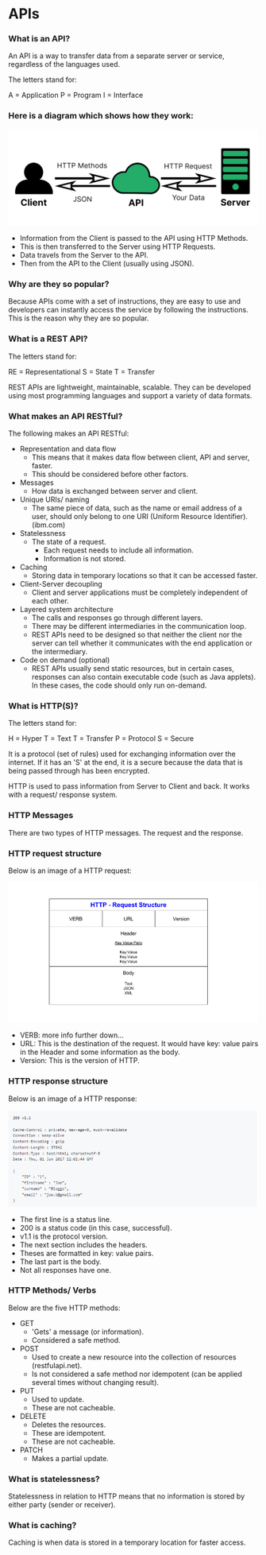 # APIs

### What is an API?

An API is a way to transfer data from a separate server or service, regardless of the languages used.

The letters stand for:

A = Application
P = Program
I = Interface


### Here is a diagram which shows how they work:

![ALT TEXT](API_diagram.png)

- Information from the Client is passed to the API using HTTP Methods.
- This is then transferred to the Server using HTTP Requests.
- Data travels from the Server to the API.
- Then from the API to the Client (usually using JSON).


### Why are they so popular?

Because APIs come with a set of instructions, they are easy to use and developers can instantly access the service by following the instructions.  This is the reason why they are so popular.


### What is a REST API?

The letters stand for:

RE = Representational
S = State
T = Transfer

REST APIs are lightweight, maintainable, scalable.  They can be developed using most programming languages and support a variety of data formats.


### What makes an API RESTful?

The following makes an API RESTful:

- Representation and data flow
  - This means that it makes data flow between client, API and server, faster.
  - This should be considered before other factors.
- Messages
  - How data is exchanged between server and client.
- Unique URIs/ naming
  - The same piece of data, such as the name or email address of a user, should only belong to one URI (Uniform Resource Identifier). (ibm.com)
- Statelessness
  - The state of a request.
    - Each request needs to include all information.
    - Information is not stored.
- Caching
  - Storing data in temporary locations so that it can be accessed faster.
- Client-Server decoupling
  - Client and server applications must be completely independent of each other.
- Layered system architecture
  - The calls and responses go through different layers.
  - There may be different intermediaries in the communication loop.
  - REST APIs need to be designed so that neither the client nor the server can tell whether it communicates with the end application or the intermediary.
- Code on demand (optional)
  - REST APIs usually send static resources, but in certain cases, responses can also contain executable code (such as Java applets). In these cases, the code should only run on-demand.


### What is HTTP(S)?

The letters stand for:

H = Hyper
T = Text
T = Transfer
P = Protocol
S = Secure

It is a protocol (set of rules) used for exchanging information over the internet. If it has an 'S' at the end, it is a secure because the data that is being passed through has been encrypted.

HTTP is used to pass information from Server to Client and back. It works with a request/ response system.


### HTTP Messages

There are two types of HTTP messages.  The request and the response.

### HTTP request structure

Below is an image of a HTTP request:

![Alt text](HTTP_request.png)

- VERB: more info further down...
- URL: This is the destination of the request.  It would have key: value pairs in the Header and some information as the body.
- Version: This is the version of HTTP.


### HTTP response structure

Below is an image of a HTTP response:

![Alt text](HTTP_response.png)

- The first line is a status line.
- 200 is a status code (in this case, successful). 
- v1.1 is the protocol version.
- The next section includes the headers.
- Theses are formatted in key: value pairs.
- The last part is the body.
- Not all responses have one.


### HTTP Methods/ Verbs

Below are the five HTTP methods:

- GET
  - 'Gets' a message (or information).
  - Considered a safe method.
- POST
    - Used to create a new resource into the collection of resources (restfulapi.net).
    - Is not considered a safe method nor idempotent (can be applied several times without changing result).
- PUT
  - Used to update.
  - These are not cacheable.
- DELETE
  - Deletes the resources.
  - These are idempotent.
  - These are not cacheable.
- PATCH
  - Makes a partial update.


### What is statelessness?

Statelessness in relation to HTTP means that no information is stored by either party (sender or receiver).


### What is caching?

Caching is when data is stored in a temporary location for faster access.
